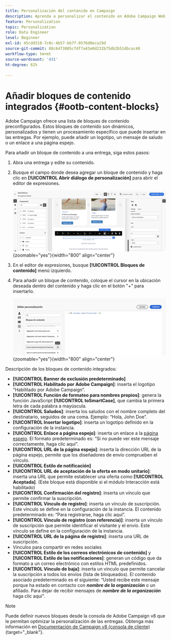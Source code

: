 ```yaml
---
title: Personalización del contenido en Campaign
description: Aprenda a personalizar el contenido en Adobe Campaign Web
feature: Personalization
topic: Personalization
role: Data Engineer
level: Beginner
exl-id: 45cdd310-7c0c-4b57-bb7f-0576d8eca19d
source-git-commit: 88c6473005cfdf7a43e0d232b75db2b51dbcac40
workflow-type: tm+mt
source-wordcount: '431'
ht-degree: 62%

---
```


# Añadir bloques de contenido integrados {#ootb-content-blocks}

Adobe Campaign ofrece una lista de bloques de contenido preconfigurados. Estos bloques de contenido son dinámicos, personalizados y tienen un procesamiento específico que puede insertar en las entregas. Por ejemplo, puede añadir un logotipo, un mensaje de saludo o un enlace a una página espejo.

Para añadir un bloque de contenido a una entrega, siga estos pasos:

1. Abra una entrega y edite su contenido.

1. Busque el campo donde desea agregar un bloque de contenido y haga clic en **[!UICONTROL Abrir diálogo de personalización]** para abrir el editor de expresiones.

   ![](assets/content-block-access.png){zoomable=&quot;yes&quot;}{width="800" align="center"}

1. En el editor de expresiones, busque **[!UICONTROL Bloques de contenido]** menú izquierdo.

1. Para añadir un bloque de contenido, coloque el cursor en la ubicación deseada dentro del contenido y haga clic en el botón &quot;+&quot; para insertarlo.

   ![](assets/content-blocks.png){zoomable=&quot;yes&quot;}{width="800" align="center"}

Descripción de los bloques de contenido integrados:

* **[!UICONTROL Banner de exclusión predeterminado]**
* **[!UICONTROL Habilitado por Adobe Campaign]**: inserta el logotipo “Habilitado por Adobe Campaign”.
* **[!UICONTROL Función de formateo para nombres propios]**: genera la función JavaScript **[!UICONTROL toSmartCase]**, que cambia la primera letra de cada palabra a mayúscula.
* **[!UICONTROL Saludos]**: inserta los saludos con el nombre completo del destinatario, seguidos de una coma. Ejemplo: “Hola, John Doe”.
* **[!UICONTROL Insertar logotipo]**: inserta un logotipo definido en la configuración de la instancia.
* **[!UICONTROL Enlace a página espejo]**: inserta un enlace a la [página espejo](../email/mirror-page.md). El formato predeterminado es: “Si no puede ver este mensaje correctamente, haga clic aquí”.
* **[!UICONTROL URL de la página espejo]**: inserta la dirección URL de la página espejo, permite que los diseñadores de envío comprueben el vínculo.
* **[!UICONTROL Estilo de notificación]**
* **[!UICONTROL URL de aceptación de la oferta en modo unitario]**: inserta una URL que permite establecer una oferta como **[!UICONTROL Aceptada]**. (Este bloque está disponible si el módulo Interacción está habilitado)
* **[!UICONTROL Confirmación del registro]**: inserta un vínculo que permite confirmar la suscripción.
* **[!UICONTROL Vínculo de registro]**: inserta un vínculo de suscripción. Este vínculo se define en la configuración de la instancia. El contenido predeterminado es: “Para registrarse, haga clic aquí”.
* **[!UICONTROL Vínculo de registro (con referencia)]**: inserta un vínculo de suscripción que permite identificar el visitante y el envío. Este vínculo se define en la configuración de la instancia.
* **[!UICONTROL URL de la página de registro]**: inserta una URL de suscripción.
* Vínculos para compartir en redes sociales
* **[!UICONTROL Estilo de los correos electrónicos de contenido]** y **[!UICONTROL Estilo de las notificaciones]**: generan un código que da formato a un correo electrónico con estilos HTML predefinidos.
* **[!UICONTROL Vínculo de baja]**: inserta un vínculo que permite cancelar la suscripción a todos los envíos (lista de bloqueados). El contenido asociado predeterminado es el siguiente: “Usted recibe este mensaje porque ha estado en contacto con ***nombre de la organización*** o un afiliado. Para dejar de recibir mensajes de ***nombre de la organización*** haga clic aquí”.

>[!NOTE]
>
>Puede definir nuevos bloques desde la consola de Adobe Campaign v8 que le permitan optimizar la personalización de las entregas. Obtenga más información en [Documentación de Campaign v8 (consola de cliente)](https://experienceleague.adobe.com/docs/campaign/campaign-v8/campaigns/send/personalize/personalization-blocks.html#create-custom-personalization-blocks){target="_blank"}.

